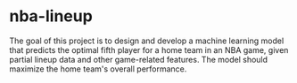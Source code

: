 # nba-lineup
The goal of this project is to design and develop a machine learning model that predicts the optimal fifth player for a home team in an NBA game, given partial lineup data and other game-related features. The model should maximize the home team's overall performance.
